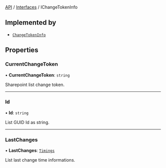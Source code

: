 [API](../index.md) / [Interfaces](index.md) / IChangeTokenInfo

## Implemented by

- [`ChangeTokenInfo`](../Classes/ChangeTokenInfo.md)

## Properties

### CurrentChangeToken

• **CurrentChangeToken**: `string`

Sharepoint list change token.

___

### Id

• **Id**: `string`

List GUID Id as string.

___

### LastChanges

• **LastChanges**: [`Timings`](Timings.md)

List last change time informations.
